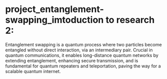 # project_entanglement-swapping_imtoduction to research 2:
Entanglement swapping is a quantum process where two particles become entangled without direct interaction, via an intermediary pair. Crucial in quantum communications, it enables long-distance quantum networks by extending entanglement, enhancing secure transmission, and is fundamental for quantum repeaters and teleportation, paving the way for a scalable quantum internet.
